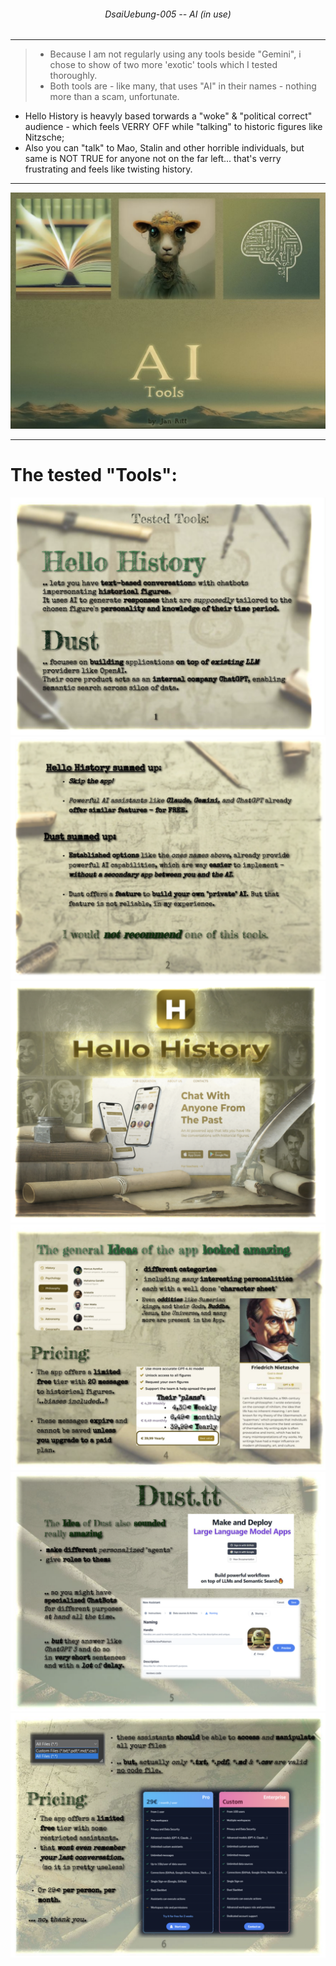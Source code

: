 ###### <p align="center"> DsaiUebung-005 -- AI (in use) </p>

<!-- ![assignment](./img/assignment.png)  -->

--- 

> - Because I am not regularly using any tools beside "Gemini", i chose to show of two more 'exotic' tools which I tested thoroughly.  
> - Both tools are - like many, that uses "AI" in their names - nothing more than a scam, unfortunate.  


- Hello History is heavyly based torwards a "woke" & "political correct" audience - which feels VERRY OFF while "talking" to historic figures like Nitzsche;
- Also you can "talk" to Mao, Stalin and other horrible individuals, but same is NOT TRUE for anyone not on the far left... that's verry frustrating and feels like twisting history.   


---
 ![0](./img/0.png)

---
# The tested "Tools":

 ![1](./img/1.png)
 ![2](./img/2.png)
 ![3](./img/3.png)
 ![4](./img/4.png)
 ![5](./img/5.png)
 ![6](./img/6.png)
